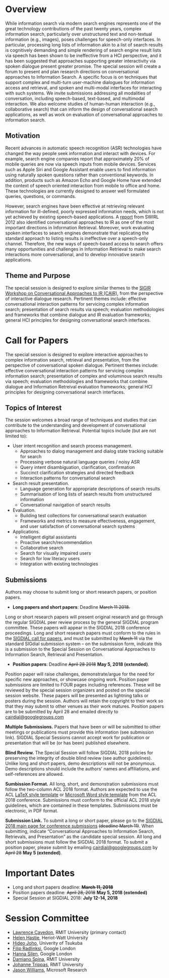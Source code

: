 # Overview

While information search via modern search engines represents one of the great technology contributions of the past twenty years, complex information search, particularly over unstructured text and non-textual information (e.g., images), poses challenges for speech-only interfaces. In particular, processing long lists of information akin to a list of search results is cognitively demanding and simple rendering of search engine result lists via speech has been shown to be ineffective from a HCI perspective, and it has been suggested that approaches supporting greater interactivity via spoken dialogue present greater promise. The special session will create a forum to present and plan research directions on conversational approaches to Information Search. A specific focus is on techniques that support complex and multi-turn user-machine dialogues for information access and retrieval, and spoken and multi-modal interfaces for interacting with such systems. We invite submissions addressing all modalities of conversation, including speech-based, text-based, and multimodal interaction. We also welcome studies of human-human interaction (e.g., collaborative search) that can inform the design of conversational search applications, as well as work on evaluation of conversational approaches to information search.

## Motivation

Recent advances in automatic speech recognition (ASR) technologies have changed the way people seek information and interact with devices. For example, search engine companies report that approximately 20% of mobile queries are now via speech inputs from mobile devices. Services such as Apple Siri and Google Assistant enable users to find information using naturally spoken questions rather than conventional keywords. In addition, products such as Amazon Echo and Google Home have extended the context of speech oriented interaction from mobile to office and home. These technologies are currently designed to answer well formulated queries, questions, or commands.

However, search engines have been effective at retrieving relevant information for ill-defined, poorly expressed information needs, which is not yet achieved by existing speech-based applications. A [report](http://sigir.org/files/forum/2012J/2012j_sigirforum_A_allanSWIRL2012Report.pdf) from SWIRL 2012 also identified conversational approaches to IR as one of the most important directions in Information Retrieval. Moreover, work evaluating spoken interfaces to search engines demonstrate that replicating the standard approach to listing results is ineffective over a speech-only channel. Therefore, the new ways of speech-based access to search offers many opportunities and challenges in Information Retrieval to make search interactions more conversational, and to develop innovative search applications.

## Theme and Purpose

The special session is designed to explore similar themes to the [SIGIR Workshop on Conversational Approaches to IR (CAIR)](https://sites.google.com/view/cair-ws), from the perspective of interactive dialogue research. Pertinent themes include: effective conversational interaction patterns for servicing complex information search; presentation of search results via speech; evaluation methodologies and frameworks that combine dialogue and IR evaluation frameworks; general HCI principles for designing conversational search interfaces.


# Call for Papers

The special session is designed to explore interactive approaches to
complex information search, retrieval and presentation, from the
perspective of conversational spoken dialogue. Pertinent themes include:
effective conversational interaction patterns for servicing complex
information search; presentation of complex and voluminous search results
via speech; evaluation methodologies and frameworks that combine dialogue
and Information Retreival evaluation frameworks; general HCI principles for
designing conversational search interfaces. 

## Topics of Interest

The session welcomes a broad range of techniques and studies that can contribute to the understanding and development of conversational approaches to Information Retrieval. Potential topics include (but are not limited to):

 - User intent recognition and search process management.
    - Approaches to dialog management and dialog state tracking suitable for search
    - Processing verbose natural language queries / noisy ASR
    - Query intent disambiguation, clarification, confirmation
    - Succinct clarification strategies and directed feedback
    - Interaction patterns for conversational search
 - Search result presentation.
    - Language generation for appropriate descriptions of search results
    - Summarisation of long lists of search results from unstructured information
    - Conversational navigation of search results
 - Evaluation.
    - Building test collections for conversational search evaluation
    - Frameworks and metrics to measure effectiveness, engagement, and user satisfaction of conversational search systems 
 - Applications.
    - Intelligent digital assistants
    - Proactive search/recommendation
    - Collaborative search
    - Search for visually impaired users
    - Search for low literacy users
    - Integration with existing technologies
    
## Submissions

Authors may choose to submit long or short research papers, or position
papers.

 - **Long papers and short papers**: Deadline ~~March 11 2018.~~
 
Long or short research papers will present original research and go through
the regular SIGDIAL peer review process by the general SIGDIAL program
committee. These papers will appear in the SIGDIAL 2018 conference
proceedings.
Long and short research papers must conform to the rules in the [SIGDIAL
call for papers](http://www.sigdial.org/workshops/conference19/calls.html#callforpapers), and must be submitted by ~~March 11~~ via the standard SIGdial
submission system – on the submission form, indicate this is a submission
to the Special Session on Conversational Approaches to Information Search,
Retrieval and Presentation.

 - **Position papers**: Deadline ~~April 28 2018~~ **May 5, 2018 (extended)**.
 
Position paper will raise challenges, demonstrate/argue for the need for
specific new approaches, or showcase ongoing work.
Position paper submissions are limited to FOUR pages including references.
These will be reviewed by the special session organizers and posted on the
special session website. These papers will be presented as lightning talks
or posters during the session. Authors will retain the copyright to their
work so that they may submit to other venues as their work matures.
Position papers are to be submitted by April 28 and emailed directly to
cairdial@googlegroups.com


**Multiple Submissions.** Papers that have been or will be submitted to other meetings or publications must provide this information (see submission link). SIGDIAL Special Sessions cannot accept work for publication or presentation that will be (or has been) published elsewhere. 

**Blind Review.** The Special Session will follow SIGDIAL 2018 policies for preserving the integrity of double blind review (see author guidelines). Unlike long and short papers, demo descriptions will not be anonymous. Demo descriptions should include the authors' names and affiliations, and self-references are allowed.

**Sumbission Format.** All long, short, and demonstration submissions must follow the two-column ACL 2018 format. Authors are expected to use the ACL [LaTeX style template](http://acl2018.org/downloads/acl18-latex.zip) or [Microsoft Word style template](http://acl2018.org/downloads/acl18-word.zip) from the ACL 2018 conference. Submissions must conform to the official ACL 2018 style guidelines, which are contained in these templates. Submissions must be electronic, in PDF format.

**Submission Link.** To submit a long or short paper, please go to the [SIGDIAL 2018 main page for conference submissions](http://www.sigdial.org/workshops/conference19/calls.html#callforpapers) ~~(deadline March 11)~~. When submitting, indicate “Conversational Approaches to Information Search, Retrievals, and Presentation” as the candidate special session. All long and short submissions must follow the SIGDIAL 2018 format. To submit a position paper, please submit by emailing [cairdial@googlegroups.com](mailto:cairdial@googlegroups.com) by ~~April 28~~ **May 5 (extended)**.

# Important Dates

 - Long and short papers deadline: ~~**March 11, 2018**~~
 - Position papers deadline: ~~April 28, 2018~~ **May 5, 2018 (extended)**
 - Special Session at SIGDIAL 2018: **July 12-14, 2018**

# Session Committee

 - [Lawrence Cavedon](http://goanna.cs.rmit.edu.au/~lcavedon/), RMIT University (primary contact)
 - [Helen Hastie](http://www.macs.hw.ac.uk/~hh117/), Heriot-Watt University
 - [Hideo Joho](http://www.slis.tsukuba.ac.jp/~hideo/), Univerity of Tsukuba
 - [Filip Radlinksi](http://www.radlinski.org/), Google London
 - [Hanna Silen](https://scholar.google.fi/citations?user=2eJmg08AAAAJ&hl=en), Google London
 - [Damiano Spina](http://www.damianospina.com), RMIT University
 - [Johanne Trippas](http://johannetrippas.com/), RMIT University
 - [Jason Williams](https://www.microsoft.com/en-us/research/people/jawillia/), Microsoft Research
 
 

